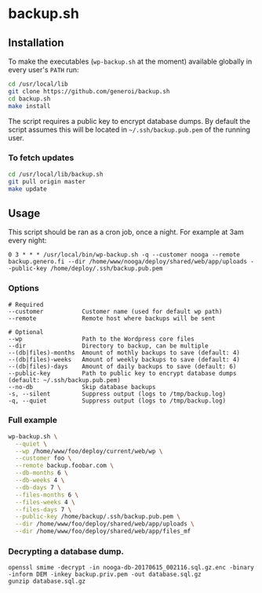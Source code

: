 # backup.sh

## Installation

To make the executables (`wp-backup.sh` at the moment) available globally in every user's `PATH` run:

```sh
cd /usr/local/lib
git clone https://github.com/generoi/backup.sh
cd backup.sh
make install
```

The script requires a public key to encrypt database dumps. By default the script assumes this will be located in `~/.ssh/backup.pub.pem` of the running user.

### To fetch updates

```sh
cd /usr/local/lib/backup.sh
git pull origin master
make update
```

## Usage

This script should be ran as a cron job, once a night. For example at 3am every night:

```
0 3 * * * /usr/local/bin/wp-backup.sh -q --customer nooga --remote backup.genero.fi --dir /home/www/nooga/deploy/shared/web/app/uploads --public-key /home/deploy/.ssh/backup.pub.pem
```

### Options

```
# Required
--customer           Customer name (used for default wp path)
--remote             Remote host where backups will be sent

# Optional
--wp                 Path to the Wordpress core files
--dir                Directory to backup, can be multiple
--(db|files)-months  Amount of mothly backups to save (default: 4)
--(db|files)-weeks   Amount of weekly backups to save (default: 4)
--(db|files)-days    Amount of daily backups to save (default: 6)
--public-key         Path to public key to encrypt database dumps (default: ~/.ssh/backup.pub.pem)
--no-db              Skip database backups
-s, --silent         Suppress output (logs to /tmp/backup.log)
-q, --quiet          Suppress output (logs to /tmp/backup.log)
```

### Full example


```sh
wp-backup.sh \
  --quiet \
  --wp /home/www/foo/deploy/current/web/wp \
  --customer foo \
  --remote backup.foobar.com \
  --db-months 6 \
  --db-weeks 4 \
  --db-days 7 \
  --files-months 6 \
  --files-weeks 4 \
  --files-days 7 \
  --public-key /home/backup/.ssh/backup.pub.pem \
  --dir /home/www/foo/deploy/shared/web/app/uploads \
  --dir /home/www/foo/deploy/shared/web/app/files_mf
```

### Decrypting a database dump.

```
openssl smime -decrypt -in nooga-db-20170615_002116.sql.gz.enc -binary -inform DEM -inkey backup.priv.pem -out database.sql.gz
gunzip database.sql.gz
```